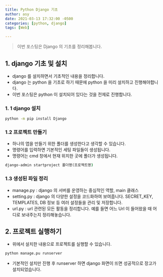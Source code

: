 ```yaml
---
title: Python Django 기초
author: asy
date: 2021-03-13 17:32:00 -0500
categories: [python, django]
tags: [Web]

---
```


> 이번 포스팅은 Django 의 기초를 정리해봅니다.

## 1. django 기초 및 설치

- django 를 설치하면서 기초적인 내용을 정리합니다.
- django 는 python 을 기초로 하기 때문에 python 을 미리 설치하고 진행해야합니다.
- 이번 포스팅은 python 이 설치되어 있다는 것을 전제로 진행합니다.

### 1. 1 django 설치

```cmd
python -m pip install Django
```

### 1.2 프로젝트 만들기

- 하나의 앱을 만들기 위한 폴더를 생성한다고 생각할 수 있습니다.
- 명령어를 입력하면 기본적인 세팅 파일들이 생성됩니다.
- 명령어는 cmd 창에서 현재 위치한 곳에 폴더가 생성됩니다.

```cmd
django-admin startproject 폴더명(프로젝트명)
```

### 1.3 생성된 파일 정리

- manage.py : django 의 서버를 운영하는 중심적인 역할, main 클래스
- setting.py : django 의 다양한 설정을 코드화하여 보여줍니다. SECRET_KEY, TEMPLATES, DB 정보 등 여러 설정들을 관리 및 저장합니다.
- url.py : url 관련된 모든 활동을 정리합니다. 예를 들면 어느 Url 이 들어왔을 때 어디로 보내주는지 정리해놓습니다.

## 2. 프로젝트 실행하기

- 위에서 설치한 내용으로 프로젝트를 실행할 수 있습니다.

```cmd
python manage.pu runserver
```

- 기본적인 설치만 진행 후 runserver 하면 django 화면이 뜨면 성공적으로 장고가 설치되었습니다.